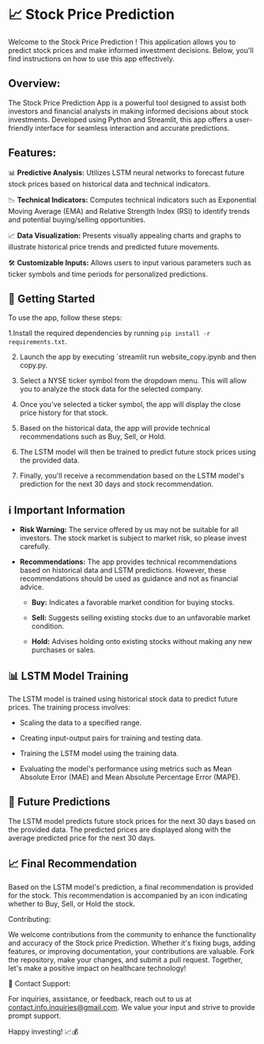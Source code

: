 
# 📈 Stock Price Prediction 

Welcome to the Stock Price Prediction ! This application allows you to predict stock prices and make informed investment decisions. Below, you'll find instructions on how to use this app effectively.

## Overview:

The Stock Price Prediction App is a powerful tool designed to assist both investors and financial analysts in making informed decisions about stock investments. Developed using Python and Streamlit, this app offers a user-friendly interface for seamless interaction and accurate predictions.

## Features:


📊 **Predictive Analysis:** Utilizes LSTM neural networks to forecast future stock prices based on historical data and technical indicators.


📉 **Technical Indicators:** Computes technical indicators such as Exponential Moving Average (EMA) and Relative Strength Index (RSI) to identify trends and potential buying/selling opportunities.


📈 **Data Visualization:** Presents visually appealing charts and graphs to illustrate historical price trends and predicted future movements.


🛠️ **Customizable Inputs:** Allows users to input various parameters such as ticker symbols and time periods for personalized predictions.


## 🚀 Getting Started


To use the app, follow these steps:

1.Install the required dependencies by running `pip install -r requirements.txt`.


2. Launch the app by executing `streamlit run website_copy.ipynb and then copy.py.


3. Select a NYSE ticker symbol from the dropdown menu. This will allow you to analyze the stock data for the selected company.


4. Once you've selected a ticker symbol, the app will display the close price history for that stock.


5. Based on the historical data, the app will provide technical recommendations such as Buy, Sell, or Hold.


6. The LSTM model will then be trained to predict future stock prices using the provided data.


7. Finally, you'll receive a recommendation based on the LSTM model's prediction for the next 30 days and stock recommendation.


## ℹ️ Important Information


- **Risk Warning:** The service offered by us may not be suitable for all investors. The stock market is subject to market risk, so please invest carefully.


- **Recommendations:** The app provides technical recommendations based on historical data and LSTM predictions. However, these recommendations should be used as guidance and not as financial advice.


  - **Buy:** Indicates a favorable market condition for buying stocks.

  - **Sell:** Suggests selling existing stocks due to an unfavorable market condition.

  - **Hold:** Advises holding onto existing stocks without making any new purchases or sales.


## 📊 LSTM Model Training

The LSTM model is trained using historical stock data to predict future prices. The training process involves:


- Scaling the data to a specified range.

- Creating input-output pairs for training and testing data.

- Training the LSTM model using the training data.

- Evaluating the model's performance using metrics such as Mean Absolute Error (MAE) and Mean Absolute Percentage Error (MAPE).


## 🔮 Future Predictions


The LSTM model predicts future stock prices for the next 30 days based on the provided data. The predicted prices are displayed along with the average predicted price for the next 30 days.


## 📈 Final Recommendation

Based on the LSTM model's prediction, a final recommendation is provided for the stock. This recommendation is accompanied by an icon indicating whether to Buy, Sell, or Hold the stock.


Contributing:

We welcome contributions from the community to enhance the functionality and accuracy of the Stock price Prediction. Whether it's fixing bugs, adding features, or improving documentation, your contributions are valuable. Fork the repository, make your changes, and submit a pull request. Together, let's make a positive impact on healthcare technology!


📧 Contact Support: 

For inquiries, assistance, or feedback, reach out to us at contact.info.inquiries@gmail.com. We value your input and strive to provide prompt support.


Happy investing! 📈💰
